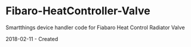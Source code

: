# Fibaro-HeatController-Valve
Smartthings device handler code for Fiabaro Heat Control Radiator Valve


2018-02-11 - Created
